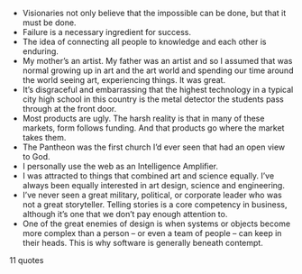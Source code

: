  - Visionaries not only believe that the impossible can be done, but that it must be done.
 - Failure is a necessary ingredient for success.
 - The idea of connecting all people to knowledge and each other is enduring.
 - My mother’s an artist. My father was an artist and so I assumed that was normal growing up in art and the art world and spending our time around the world seeing art, experiencing things. It was great.
 - It’s disgraceful and embarrassing that the highest technology in a typical city high school in this country is the metal detector the students pass through at the front door.
 - Most products are ugly. The harsh reality is that in many of these markets, form follows funding. And that products go where the market takes them.
 - The Pantheon was the first church I’d ever seen that had an open view to God.
 - I personally use the web as an Intelligence Amplifier.
 - I was attracted to things that combined art and science equally. I’ve always been equally interested in art design, science and engineering.
 - I’ve never seen a great military, political, or corporate leader who was not a great storyteller. Telling stories is a core competency in business, although it’s one that we don’t pay enough attention to.
 - One of the great enemies of design is when systems or objects become more complex than a person – or even a team of people – can keep in their heads. This is why software is generally beneath contempt.

11 quotes